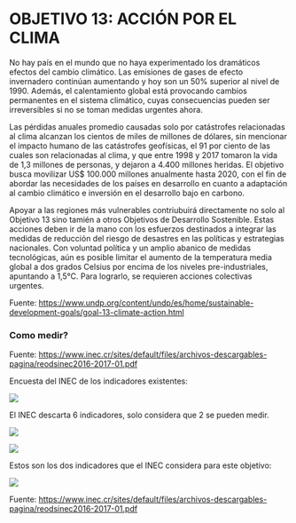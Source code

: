 # OBJETIVO 13: ACCIÓN POR EL CLIMA

No hay país en el mundo que no haya experimentado los dramáticos efectos del cambio climático. Las emisiones de gases de efecto invernadero continúan aumentando y hoy son un 50% superior al nivel de 1990. Además, el calentamiento global está provocando cambios permanentes en el sistema climático, cuyas consecuencias pueden ser irreversibles si no se toman medidas urgentes ahora.

Las pérdidas anuales promedio causadas solo por catástrofes relacionadas al clima alcanzan los cientos de miles de millones de dólares, sin mencionar el impacto humano de las catástrofes geofísicas, el 91 por ciento de las cuales son relacionadas al clima, y que entre 1998 y 2017 tomaron la vida de 1,3 millones de personas, y dejaron a 4.400 millones heridas. El objetivo busca movilizar US$ 100.000 millones anualmente hasta 2020, con el fin de abordar las necesidades de los países en desarrollo en cuanto a adaptación al cambio climático e inversión en el desarrollo bajo en carbono.

Apoyar a las regiones más vulnerables contriubuirá directamente no solo al Objetivo 13 sino tamién a otros Objetivos de Desarrollo Sostenible. Estas acciones deben ir de la mano con los esfuerzos destinados a integrar las medidas de reducción del riesgo de desastres en las políticas y estrategias nacionales. Con voluntad política y un amplio abanico de medidas tecnológicas, aún es posible limitar el aumento de la temperatura media global a dos grados Celsius por encima de los niveles pre-industriales, apuntando a 1,5°C. Para lograrlo, se requieren acciones colectivas urgentes.


Fuente: https://www.undp.org/content/undp/es/home/sustainable-development-goals/goal-13-climate-action.html

### Como medir? 

Fuente: https://www.inec.cr/sites/default/files/archivos-descargables-pagina/reodsinec2016-2017-01.pdf

Encuesta del INEC de los indicadores existentes: 

![](https://github.com/tomasga94/objetivo13/blob/master/Screen%20Shot%202020-03-22%20at%2023.42.12.png)

El INEC descarta 6 indicadores, solo considera que 2 se pueden medir. 

![](https://github.com/tomasga94/objetivo13/blob/master/Screen%20Shot%202020-03-22%20at%2023.43.38.png)

![](https://github.com/tomasga94/objetivo13/blob/master/Screen%20Shot%202020-03-22%20at%2023.43.47.png)


Estos son los dos indicadores que el INEC considera para este objetivo:

![](https://github.com/tomasga94/objetivo13/blob/master/Screen%20Shot%202020-03-23%20at%200.15.00.png)

Fuente: https://www.inec.cr/sites/default/files/archivos-descargables-pagina/reodsinec2016-2017-01.pdf
